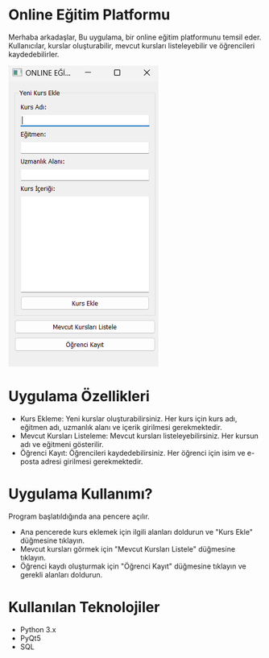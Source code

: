 <h1>Online Eğitim Platformu</h1>

<p>Merhaba arkadaşlar, Bu uygulama, bir online eğitim platformunu temsil eder. Kullanıcılar, kurslar oluşturabilir, mevcut kursları listeleyebilir ve öğrencileri kaydedebilirler.</p>

<img src="https://github.com/RedFoster548/Online-Egitim-Platformu/raw/master/Ekran%20g%C3%B6r%C3%BCnt%C3%BCs%C3%BC%202024-05-06%20112808.png" />

<h1>Uygulama Özellikleri</h1>

<ul>
  <li>Kurs Ekleme: Yeni kurslar oluşturabilirsiniz. Her kurs için kurs adı, eğitmen adı, uzmanlık alanı ve içerik girilmesi gerekmektedir.</li>
  <li>Mevcut Kursları Listeleme: Mevcut kursları listeleyebilirsiniz. Her kursun adı ve eğitmeni gösterilir.</li>
  <li>Öğrenci Kayıt: Öğrencileri kaydedebilirsiniz. Her öğrenci için isim ve e-posta adresi girilmesi gerekmektedir.</li>
</ul>

<h1>Uygulama Kullanımı?</h1>
<p>Program başlatıldığında ana pencere açılır.</p>

<ul>
  <li>Ana pencerede kurs eklemek için ilgili alanları doldurun ve "Kurs Ekle" düğmesine tıklayın.</li>
  <li>Mevcut kursları görmek için "Mevcut Kursları Listele" düğmesine tıklayın.</li>
  <li>Öğrenci kaydı oluşturmak için "Öğrenci Kayıt" düğmesine tıklayın ve gerekli alanları doldurun.</li>
</ul>

<h1>Kullanılan Teknolojiler</h1>

<ul>
  <li>Python 3.x</li>
  <li>PyQt5</li>
  <li>SQL</li>
</ul>
